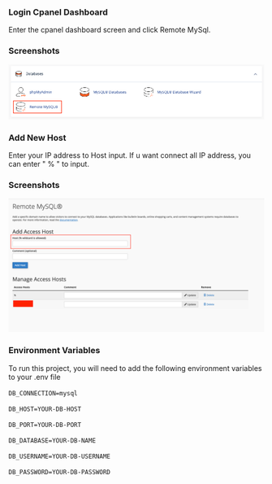 
### Login Cpanel Dashboard

Enter the cpanel dashboard screen and click Remote MySql.


### Screenshots

![App Screenshot](https://github.com/CihanOmur/laravel-connect-remote-database/blob/main/Cpanel.png)

### Add New Host

Enter your IP address to Host input. If u want connect all IP address, you can enter " % " to input.

### Screenshots

![App Screenshot](https://github.com/CihanOmur/laravel-connect-remote-database/blob/main/RemoteMySql.png)

### Environment Variables

To run this project, you will need to add the following environment variables to your .env file

`DB_CONNECTION=mysql`

`DB_HOST=YOUR-DB-HOST`

`DB_PORT=YOUR-DB-PORT`

`DB_DATABASE=YOUR-DB-NAME`

`DB_USERNAME=YOUR-DB-USERNAME`

`DB_PASSWORD=YOUR-DB-PASSWORD`